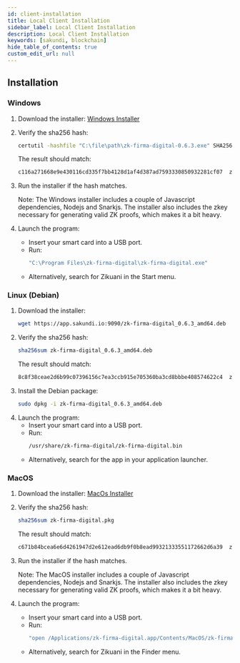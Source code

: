 ```yaml
---
id: client-installation
title: Local Client Installation
sidebar_label: Local Client Installation
description: Local Client Installation
keywords: [sakundi, blockchain]
hide_table_of_contents: true
custom_edit_url: null
---
```


## Installation

### Windows

1. Download the installer:
[Windows Installer](https://app.sakundi.io:9090/zk-firma-digital-0.6.3.exe)

2. Verify the sha256 hash:
    ```bash
    certutil -hashfile "C:\file\path\zk-firma-digital-0.6.3.exe" SHA256
    ```
    The result should match:
    ```bash
    c116a271668e9e430116cd335f7bb4128d1af4d387ad7593330850932281cf07  zk-firma-digital-0.6.3.exe
    ```
3. Run the installer if the hash matches.

    Note: The Windows installer includes a couple of Javascript dependencies, Nodejs and Snarkjs. The installer also includes the zkey necessary for generating valid ZK proofs, which makes it a bit heavy.

4. Launch the program: 
    * Insert your smart card into a USB port.
    * Run: 
        ```bash
        "C:\Program Files\zk-firma-digital\zk-firma-digital.exe"
        ```
    * Alternatively, search for Zikuani in the Start menu.

### Linux (Debian)

1. Download the installer:
    ```bash
    wget https://app.sakundi.io:9090/zk-firma-digital_0.6.3_amd64.deb
    ```
2. Verify the sha256 hash:
    ```bash
    sha256sum zk-firma-digital_0.6.3_amd64.deb
    ```
    The result should match:
    ```bash
    8c8f38ceae2d6b99c07396156c7ea3ccb915e705360ba3cd8bbbe408574622c4  zk-firma-digital_0.6.3_amd64.deb
    ```
3. Install the Debian package:
    ```bash
    sudo dpkg -i zk-firma-digital_0.6.3_amd64.deb
    ```
4. Launch the program:
    * Insert your smart card into a USB port.
    * Run: 
        ```bash
        /usr/share/zk-firma-digital/zk-firma-digital.bin
        ```
    * Alternatively, search for the app in your application launcher.
  
### MacOS

1. Download the installer:
[MacOs Installer](https://app.sakundi.io:9090/zk-firma-digital.pkg)

2. Verify the sha256 hash:
    ```bash
    sha256sum zk-firma-digital.pkg
    ```
    The result should match:
    ```bash
    c671b84bcea6e6d4261947d2e612ead6db9f0b8ead99321333551172662d6a39  zk-firma-digital.pkg
    ```
3. Run the installer if the hash matches.

    Note: The MacOS installer includes a couple of Javascript dependencies, Nodejs and Snarkjs. The installer also includes the zkey necessary for generating valid ZK proofs, which makes it a bit heavy.

4. Launch the program: 
    * Insert your smart card into a USB port.
    * Run: 
        ```bash
        "open /Applications/zk-firma-digital.app/Contents/MacOS/zk-firma-digital"
        ```
    * Alternatively, search for Zikuani in the Finder menu.
